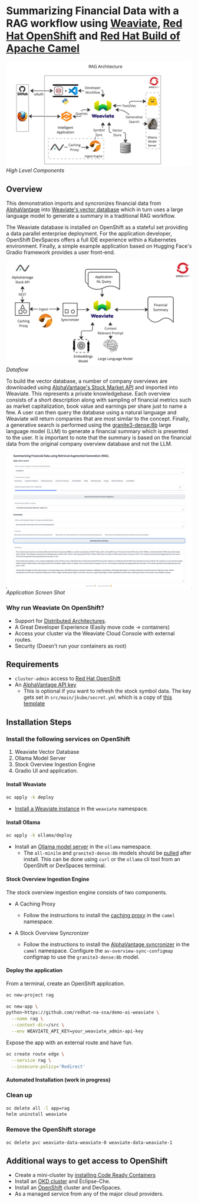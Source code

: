 # Summarizing Financial Data with a RAG workflow using [Weaviate](https://weaviate.io/), [Red Hat OpenShift](https://developers.redhat.com/developer-sandbox) and [Red Hat Build of Apache Camel](https://developers.redhat.com/products/redhat-build-of-apache-camel/overview)

![rag-demo](images/retrieval-augmented-generation.jpg "retrieval augmented generative search")
*High Level Components*

## Overview

This demonstration imports and syncronizes financial data from [AlphaVantage](https://www.alphavantage.co)
into [Weaviate's vector database](https://weaviate.io) which in turn uses a large language model to generate a summary
in a traditional RAG workflow.

The Weaviate database is installed on OpenShift as a stateful set providing
a data parallel enterprise deployment. For the application developer, OpenShift DevSpaces offers a full IDE experience
within a Kubernetes environment. Finally, a simple example application based on Hugging Face's Gradio framework provides a user front-end.

![dataflow](images/dataflow.jpg "Dataflow")
*Dataflow*

To build the vector database, a number of company overviews are downloaded using
[AlphaVantage's Stock Market API](https://www.alphavantage.co/query?function=OVERVIEW&symbol=IBM&apikey=demo)
and imported into Weaviate. This represents a private knowledgebase. Each overview
consists of a short description along with sampling of financial metrics such as market
capitalization, book value and earnings per share just to name a few. A user can then query
the database using a natural language and Weaviate will return companies that are most
similar to the concept. Finally, a generative search is performed using the
[granite3-dense:8b](https://ollama.com/library/granite3-dense:8b) large language model (LLM) to generate a
financial summary which is presented to the user. It is important to note that the summary is
based on the financial data from the original company overview database and not the LLM.  

![financial-rag](images/finance-rag.png "Financial summary using RAG")
*Application Screen Shot*

### Why run Weaviate On OpenShift?

- Support for [Distributed Architectures](https://weaviate.io/developers/weaviate/concepts/replication-architecture).
- A Great Developer Experience (Easily move code -> containers)
- Access your cluster via the Weaviate Cloud Console with external routes.
- Security (Doesn't run your containers as root)

## Requirements

- `cluster-admin` access to [Red Hat OpenShift](https://developers.redhat.com/developer-sandbox)
- An [AlphaVantage API key](https://www.alphavantage.co/support/#api-key)
  - This is optional if you want to refresh the stock symbol data. The key gets set in `src/main/jkube/secret.yml` which is a copy of [this template](https://github.com/joshdreagan/av-overview-sync/blob/master/src/main/jkube/secret.yml.template#L6)

## Installation Steps

### Install the following services on OpenShift

1. Weaviate Vector Database
2. Ollama Model Server
3. Stock Overview Ingestion Engine
4. Gradio UI and application.

#### Install Weaviate

```sh
oc apply -k deploy
```

- [Install a Weaviate instance](install-weaviate.md) in the `weaviate` namespace.

#### Install Ollama

```sh
oc apply -k ollama/deploy
```

- Install an [Ollama model server](https://github.com/redhat-na-ssa/demo-ollama) in the `ollama` namespace.
  - The `all-minilm` and `granite3-dense:8b` models should be [pulled](https://github.com/ollama/ollama/blob/main/docs/api.md#pull-a-model) after install. This can be done using `curl` or the `ollama` cli tool from an OpenShift or DevSpaces terminal.

#### Stock Overview Ingestion Engine

The stock overview ingestion engine consists of two components.

- A Caching Proxy
  - Follow the instructions to install the [caching proxy](https://github.com/joshdreagan/av-caching-proxy.git) in
the `camel` namespace.

- A Stock Overview Syncronizer
  - Follow the instructions to install the [AlphaVantage syncronizer](https://github.com/joshdreagan/av-overview-sync.git) in
the `camel` namespace. Configure the `av-overview-sync-configmap` configmap to use the `granite3-dense:8b` model.

#### Deploy the application

From a terminal, create an OpenShift application.
```bash
oc new-project rag
```

```sh
oc new-app \
python~https://github.com/redhat-na-ssa/demo-ai-weaviate \
  --name rag \
  --context-dir=/src \
  --env WEAVIATE_API_KEY=your_weaviate_admin-api-key
```

Expose the app with an external route and have fun.

```sh
oc create route edge \
  --service rag \
  --insecure-policy='Redirect'
```

#### Automated Installation (work in progress)

### Clean up

```sh
oc delete all -l app=rag
helm uninstall weaviate
```

### Remove the OpenShift storage

```sh
oc delete pvc weaviate-data-weaviate-0 weaviate-data-weaviate-1
```

## Additional ways to get access to OpenShift

- Create a mini-cluster by [installing Code Ready Containers](https://www.okd.io/crc/)
- Install an [OKD cluster](https://www.okd.io/installation/) and Eclipse-Che.
- Install an [OpenShift](https://www.redhat.com/en/technologies/cloud-computing/openshift) cluster and DevSpaces.
- As a managed service from any of the major cloud providers.
